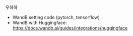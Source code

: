 우하하

- WandB setting code (pytorch, tensorflow)
- WandB with Huggingface: https://docs.wandb.ai/guides/integrations/huggingface
